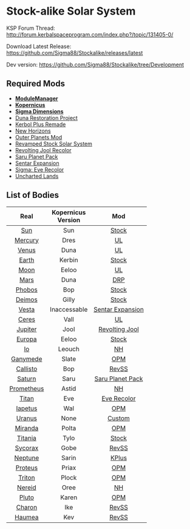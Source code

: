 # Stock-alike Solar System


KSP Forum Thread: http://forum.kerbalspaceprogram.com/index.php?/topic/131405-0/

Download Latest Release: https://github.com/Sigma88/Stockalike/releases/latest

Dev version: https://github.com/Sigma88/Stockalike/tree/Development



## Required Mods

- [**ModuleManager**](http://forum.kerbalspaceprogram.com/index.php?/topic/50533-0/)
- [**Kopernicus**](http://forum.kerbalspaceprogram.com/index.php?/topic/140580-0/)
- [**Sigma Dimensions**](http://forum.kerbalspaceprogram.com/index.php?/topic/126548-0/)
- [Duna Restoration Project](http://forum.kerbalspaceprogram.com/index.php?/topic/151632-0/)
- [Kerbol Plus Remade](http://forum.kerbalspaceprogram.com/index.php?/topic/124505-0/)
- [New Horizons](http://forum.kerbalspaceprogram.com/index.php?/topic/102776-0/)
- [Outer Planets Mod](http://forum.kerbalspaceprogram.com/index.php?/topic/93999-0/)
- [Revamped Stock Solar System](http://forum.kerbalspaceprogram.com/index.php?/topic/134360-0/)
- [Revolting Jool Recolor](http://forum.kerbalspaceprogram.com/index.php?/topic/142085-0/)
- [Saru Planet Pack](http://forum.kerbalspaceprogram.com/index.php?/topic/119263-0/)
- [Sentar Expansion](http://forum.kerbalspaceprogram.com/index.php?/topic/117355-0/)
- [Sigma: Eve Recolor](http://forum.kerbalspaceprogram.com/index.php?/topic/122481-0/)
- [Uncharted Lands](http://forum.kerbalspaceprogram.com/index.php?/topic/120111-0/)


## List of Bodies

| Real | Kopernicus<br>Version | Mod |
|:----:|:----:|:----:|
| [Sun](https://github.com/Sigma88/Stockalike/tree/master/GameData/StockalikeSolarSystem/Configs/Bodies/Sun) | Sun | [Stock](http://wiki.kerbalspaceprogram.com/wiki/Sun) |
| [Mercury](https://github.com/Sigma88/Stockalike/tree/master/GameData/StockalikeSolarSystem/Configs/Bodies/Mercury) | Dres | [UL](http://forum.kerbalspaceprogram.com/index.php?/topic/120111-0/) |
| [Venus](https://github.com/Sigma88/Stockalike/tree/master/GameData/StockalikeSolarSystem/Configs/Bodies/Venus) | Duna | [UL](http://forum.kerbalspaceprogram.com/index.php?/topic/120111-0/) |
| [Earth](https://github.com/Sigma88/Stockalike/tree/master/GameData/StockalikeSolarSystem/Configs/Bodies/Earth) | Kerbin | [Stock](http://wiki.kerbalspaceprogram.com/wiki/Kerbin) |
| [Moon](https://github.com/Sigma88/Stockalike/tree/master/GameData/StockalikeSolarSystem/Configs/Bodies/EarthSatellites) | Eeloo | [UL](http://forum.kerbalspaceprogram.com/index.php?/topic/120111-0/) |
| [Mars](https://github.com/Sigma88/Stockalike/tree/master/GameData/StockalikeSolarSystem/Configs/Bodies/Mars) | Duna | [DRP](http://forum.kerbalspaceprogram.com/index.php?/topic/151632-0/) |
| [Phobos](https://github.com/Sigma88/Stockalike/tree/master/GameData/StockalikeSolarSystem/Configs/Bodies/MarsSatellites) | Bop | [Stock](http://wiki.kerbalspaceprogram.com/wiki/Bop) |
| [Deimos](https://github.com/Sigma88/Stockalike/tree/master/GameData/StockalikeSolarSystem/Configs/Bodies/MarsSatellites) | Gilly | [Stock](http://wiki.kerbalspaceprogram.com/wiki/Gilly) |
| [Vesta](https://github.com/Sigma88/Stockalike/tree/master/GameData/StockalikeSolarSystem/Configs/Bodies/DwarfPlanets) | Inaccessable | [Sentar Expansion](http://forum.kerbalspaceprogram.com/index.php?/topic/117355-0/) |
| [Ceres](https://github.com/Sigma88/Stockalike/tree/master/GameData/StockalikeSolarSystem/Configs/Bodies/DwarfPlanets) | Vall | [UL](http://forum.kerbalspaceprogram.com/index.php?/topic/120111-0/) |
| [Jupiter](https://github.com/Sigma88/Stockalike/tree/master/GameData/StockalikeSolarSystem/Configs/Bodies/Jupiter) | Jool | [Revolting Jool](http://forum.kerbalspaceprogram.com/index.php?/topic/142085-0/) |
| [Europa](https://github.com/Sigma88/Stockalike/tree/master/GameData/StockalikeSolarSystem/Configs/Bodies/JupiterSatellites) | Eeloo | [Stock](http://wiki.kerbalspaceprogram.com/wiki/Eeloo) |
| [Io](https://github.com/Sigma88/Stockalike/tree/master/GameData/StockalikeSolarSystem/Configs/Bodies/JupiterSatellites) | Leouch | [NH](http://forum.kerbalspaceprogram.com/index.php?/topic/102776-0/) |
| [Ganymede](https://github.com/Sigma88/Stockalike/tree/master/GameData/StockalikeSolarSystem/Configs/Bodies/JupiterSatellites) | Slate | [OPM](http://forum.kerbalspaceprogram.com/index.php?/topic/93999-0/) |
| [Callisto](https://github.com/Sigma88/Stockalike/tree/master/GameData/StockalikeSolarSystem/Configs/Bodies/JupiterSatellites) | Bop | [RevSS](http://forum.kerbalspaceprogram.com/index.php?/topic/134360-0/) |
| [Saturn](https://github.com/Sigma88/Stockalike/tree/master/GameData/StockalikeSolarSystem/Configs/Bodies/Saturn) | Saru | [Saru Planet Pack](http://forum.kerbalspaceprogram.com/index.php?/topic/119263-0/) |
| [Prometheus](https://github.com/Sigma88/Stockalike/tree/master/GameData/StockalikeSolarSystem/Configs/Bodies/SaturnSatellites) | Astid | [NH](http://forum.kerbalspaceprogram.com/index.php?/topic/102776-0/) |
| [Titan](https://github.com/Sigma88/Stockalike/tree/master/GameData/StockalikeSolarSystem/Configs/Bodies/SaturnSatellites) | Eve | [Eve Recolor](http://forum.kerbalspaceprogram.com/index.php?/topic/122481-0/) |
| [Iapetus](https://github.com/Sigma88/Stockalike/tree/master/GameData/StockalikeSolarSystem/Configs/Bodies/SaturnSatellites) | Wal | [OPM](http://forum.kerbalspaceprogram.com/index.php?/topic/93999-0/) |
| [Uranus](https://github.com/Sigma88/Stockalike/tree/master/GameData/StockalikeSolarSystem/Configs/Bodies/Uranus) | None | [Custom](https://github.com/Sigma88/Stockalike/tree/master/GameData/StockalikeSolarSystem/Configs/Bodies/Uranus) |
| [Miranda](https://github.com/Sigma88/Stockalike/tree/master/GameData/StockalikeSolarSystem/Configs/Bodies/UranusSatellites) | Polta | [OPM](http://forum.kerbalspaceprogram.com/index.php?/topic/93999-0/) |
| [Titania](https://github.com/Sigma88/Stockalike/tree/master/GameData/StockalikeSolarSystem/Configs/Bodies/UranusSatellites) | Tylo | [Stock](http://wiki.kerbalspaceprogram.com/wiki/Tylo) |
| [Sycorax](https://github.com/Sigma88/Stockalike/tree/master/GameData/StockalikeSolarSystem/Configs/Bodies/UranusSatellites) | Gobe | [RevSS](http://forum.kerbalspaceprogram.com/index.php?/topic/134360-0/) |
| [Neptune](https://github.com/Sigma88/Stockalike/tree/master/GameData/StockalikeSolarSystem/Configs/Bodies/Neptune) | Sarin | [KPlus](http://forum.kerbalspaceprogram.com/index.php?/topic/124505-0/) |
| [Proteus](https://github.com/Sigma88/Stockalike/tree/master/GameData/StockalikeSolarSystem/Configs/Bodies/NeptuneSatellites) | Priax | [OPM](http://forum.kerbalspaceprogram.com/index.php?/topic/93999-0/) |
| [Triton](https://github.com/Sigma88/Stockalike/tree/master/GameData/StockalikeSolarSystem/Configs/Bodies/NeptuneSatellites) | Plock | [OPM](http://forum.kerbalspaceprogram.com/index.php?/topic/93999-0/) |
| [Nereid](https://github.com/Sigma88/Stockalike/tree/master/GameData/StockalikeSolarSystem/Configs/Bodies/NeptuneSatellites) | Oree | [NH](http://forum.kerbalspaceprogram.com/index.php?/topic/102776-0/) |
| [Pluto](https://github.com/Sigma88/Stockalike/tree/master/GameData/StockalikeSolarSystem/Configs/Bodies/DwarfPlanets) | Karen | [OPM](http://forum.kerbalspaceprogram.com/index.php?/topic/93999-0/) |
| [Charon](https://github.com/Sigma88/Stockalike/tree/master/GameData/StockalikeSolarSystem/Configs/Bodies/DwarfPlanets) | Ike | [RevSS](http://forum.kerbalspaceprogram.com/index.php?/topic/134360-0/) |
| [Haumea](https://github.com/Sigma88/Stockalike/tree/master/GameData/StockalikeSolarSystem/Configs/Bodies/DwarfPlanets) | Kev | [RevSS](http://forum.kerbalspaceprogram.com/index.php?/topic/134360-0/) |
